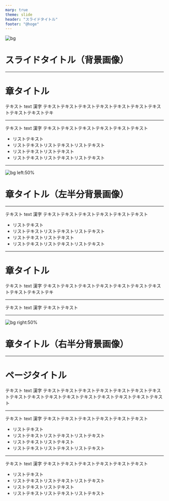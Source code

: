 ```yaml
---
marp: true
theme: slide
header: "スライドタイトル"
footer: "@hoge"
---
```

<!--
class: template-slide-navy
-->

![bg](https://sekiyaeiji.github.io/image-storage/dist/img/heavy-img/img_0274.jpg)

# スライドタイトル（背景画像）

---
<!--
class: template-slide-navy
-->

# 章タイトル

テキスト text 漢字 テキストテキストテキストテキストテキストテキストテキストテキストテキストテキ

---
<!--
class: template-slide-grey
_footer: 'fugafuga'
-->

テキスト text 漢字 テキストテキストテキストテキストテキストテキスト

* リストテキスト
* リストテキストリストテキストリストテキスト
* リストテキストリストテキスト
* リストテキストリストテキストリストテキスト

---
<!--
class: template-slide-red
-->

![bg left:50%](https://sekiyaeiji.github.io/image-storage/dist/img/heavy-img/img_0286.jpg)

# 章タイトル（左半分背景画像）

---
<!--
class: template-slide-green
-->

テキスト text 漢字 テキストテキストテキストテキストテキストテキスト

* リストテキスト
* リストテキストリストテキストリストテキスト
* リストテキストリストテキスト
* リストテキストリストテキストリストテキスト

---
<!--
class: template-slide-navy
-->

# 章タイトル

テキスト text 漢字 テキストテキストテキストテキストテキストテキストテキストテキストテキストテキ

---
<!--
class: template-slide-grey
-->

テキスト text 漢字 テキストテキスト

---
<!--
class: template-slide-navy
-->

![bg right:50%](https://sekiyaeiji.github.io/image-storage/dist/img/heavy-img/img_0599.jpg)

# 章タイトル（右半分背景画像）

---
<!--
class: template-slide-red
-->

# ページタイトル

テキスト text 漢字 テキストテキストテキストテキストテキストテキストテキストテキストテキストテキストテキストテキストテキストテキストテキストテキスト

---
<!--
class: template-slide-green
-->

テキスト text 漢字 テキストテキストテキストテキストテキストテキスト

* リストテキスト
* リストテキストリストテキストリストテキスト
* リストテキストリストテキスト
* リストテキストリストテキストリストテキスト

---
<!--
class: template-slide-white
-->

テキスト text 漢字 テキストテキストテキストテキストテキストテキスト

* リストテキスト
* リストテキストリストテキストリストテキスト
* リストテキストリストテキスト
* リストテキストリストテキストリストテキスト
